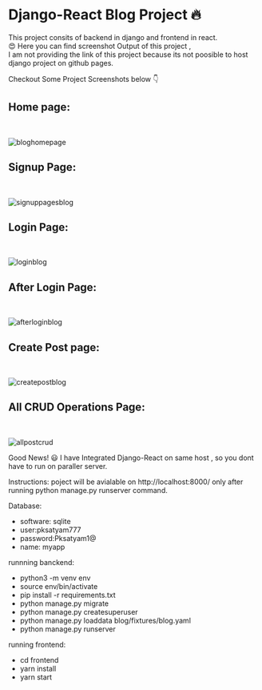 # Django-React Blog Project 🔥 </br>
This project consits of backend in django and frontend in react.</br>😍 
Here you can find screenshot Output of this project ,</br> I am not providing the link of this project because its not poosible to host django project on github pages.</br>

Checkout Some Project Screenshots below 👇 </br>
<h2>Home page:</h2></br>

![bloghomepage](https://user-images.githubusercontent.com/69614044/110985432-779a5900-8392-11eb-8a2e-722c29d834cc.PNG)

<h2>Signup Page:</h2></br>

![signuppagesblog](https://user-images.githubusercontent.com/69614044/110985529-900a7380-8392-11eb-8690-6c9c78596079.PNG)


<h2>Login Page:</h2></br>

![loginblog](https://user-images.githubusercontent.com/69614044/110985564-9bf63580-8392-11eb-9215-53c0b6f0f43f.PNG)


<h2>After Login Page:</h2></br>

![afterloginblog](https://user-images.githubusercontent.com/69614044/110985618-add7d880-8392-11eb-8347-08577f293f1e.PNG)


<h2>Create Post page:</h2></br>

![createpostblog](https://user-images.githubusercontent.com/69614044/110985697-c3e59900-8392-11eb-813c-6941c15a0f22.PNG)


<h2>All CRUD Operations Page:</h2></br>

![allpostcrud](https://user-images.githubusercontent.com/69614044/110985792-deb80d80-8392-11eb-814e-bbb5e4e94ade.PNG)


Good News! 😃 I have Integrated Django-React on same host , so you dont have to run on paraller server.

Instructions: poject will be avialable on http://localhost:8000/ only after running python manage.py runserver command.</br>


Database:
  - software: sqlite
  - user:pksatyam777
  - password:Pksatyam1@
  - name: myapp
 
runnning banckend:
 - python3 -m venv env
 - source env/bin/activate
 - pip install -r requirements.txt
 - python manage.py migrate
 - python manage.py createsuperuser
 - python manage.py loaddata blog/fixtures/blog.yaml
 - python manage.py runserver
 
running frontend:
 - cd frontend
 - yarn install
 - yarn start
  
